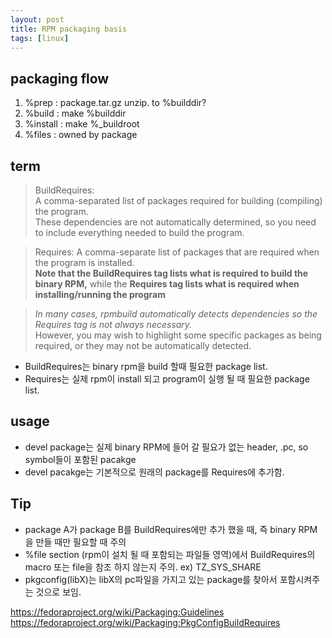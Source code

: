 ```yaml
---
layout: post
title: RPM packaging basis
tags: [linux]
---
```


## packaging flow
1. %prep : package.tar.gz unzip. to %builddir?
2. %build : make %builddir
3. %install : make %_buildroot
4. %files : owned by package
 
## term 
> BuildRequires:  
> A comma-separated list of packages required for building (compiling) the program.  
> These dependencies are not automatically determined, so you need to include everything needed to build the program.  

> Requires: A comma-separate list of packages that are required when the program is installed.  
> **Note that the BuildRequires tag lists what is required to build the binary RPM,**
> while the **Requires tag lists what is required when installing/running the program**

> *In many cases, rpmbuild automatically detects dependencies so the Requires tag is not always necessary.*  
> However, you may wish to highlight some specific packages as being required, or they may not be automatically detected.

- BuildRequires는 binary rpm을 build 할때 필요한 package list.  
- Requires는 실제 rpm이 install 되고 program이 실행 될 때 필요한 package list.    

## usage
- devel package는 실제 binary RPM에 들어 갈 필요가 없는 header, .pc, so symbol들이 포함된 pacakge
- devel pacakge는 기본적으로 원래의 package를 Requires에 추가함.

## Tip
 - package A가 package B를 BuildRequires에만 추가 했을 때, 즉 binary RPM을 만들 때만 필요할 때 주의
 - %file section (rpm이 설치 될 때 포함되는 파일들 영역)에서 BuildRequires의 macro 또는 file을 참조
 하지 않는지 주의. ex) TZ_SYS_SHARE  
 - pkgconfig(libX)는 libX의 pc파일을 가지고 있는 package를 찾아서 포함시켜주는 것으로 보임.


https://fedoraproject.org/wiki/Packaging:Guidelines 
https://fedoraproject.org/wiki/Packaging:PkgConfigBuildRequires
